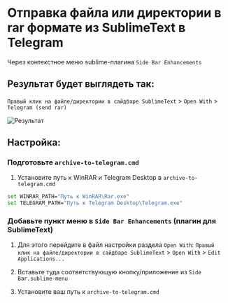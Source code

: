 # Отправка файла или директории в rar формате из SublimeText в Telegram
Через контекстное меню sublime-плагина `Side Bar Enhancements` 

## Результат будет выглядеть так:
`Правый клик на файле/директории в сайдбаре SublimeText` > `Open With` > `Telegram (send rar)`

![Результат](https://repository-images.githubusercontent.com/596893155/3bf86e38-6c2f-46e6-ac9b-a586f90bccfa)

## Настройка:

### Подготовьте `archive-to-telegram.cmd`

1. Установите путь к WinRAR и Telegram Desktop в `archive-to-telegram.cmd`
```bash
set WINRAR_PATH="Путь к WinRAR\Rar.exe"
set TELEGRAM_PATH="Путь к Telegram Desktop\Telegram.exe"
```

### Добавьте пункт меню в `Side Bar Enhancements` (плагин для SublimeText)

1. Для этого перейдите в файл настройки раздела `Open With`: 
`Правый клик на файле/директории в сайдбаре SublimeText` > `Open With` > `Edit Applications...`

2. Вставьте туда соответствующую кнопку/приложение из `Side Bar.sublime-menu`

3. Установите ваш путь к `archive-to-telegram.cmd`

